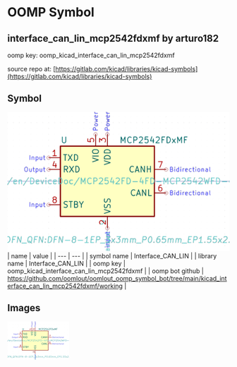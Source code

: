 # OOMP Symbol  
## interface_can_lin_mcp2542fdxmf  by arturo182  
  
oomp key: oomp_kicad_interface_can_lin_mcp2542fdxmf  
  
source repo at: [https://gitlab.com/kicad/libraries/kicad-symbols](https://gitlab.com/kicad/libraries/kicad-symbols)  
## Symbol  
  
[![working.png](working_600.png)](working.png)  
| name | value | 
| --- | --- | 
| symbol name | Interface_CAN_LIN | 
| library name | Interface_CAN_LIN | 
| oomp key | oomp_kicad_interface_can_lin_mcp2542fdxmf | 
| oomp bot github | https://github.com/oomlout/oomlout_oomp_symbol_bot/tree/main/kicad_interface_can_lin_mcp2542fdxmf/working | 
## Images  
  
[![working.png](working_140.png)](working.png)  
